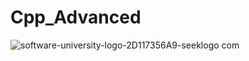 # Cpp_Advanced
![software-university-logo-2D117356A9-seeklogo com](https://github.com/svetlanasieber/Cpp_Advanced/assets/135451084/426f71a4-124c-4364-96cf-9ac7cd3b8b0f)
